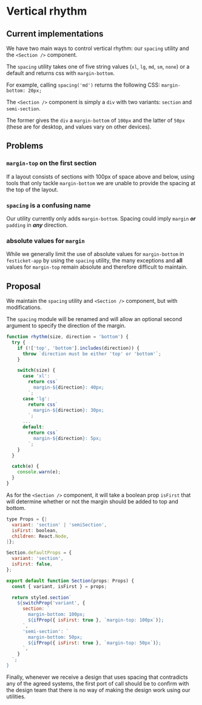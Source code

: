 # Vertical rhythm

## Current implementations

We have two main ways to control vertical rhythm: our `spacing` utility and the `<Section />` component.

The `spacing` utility takes one of five string values (`xl`, `lg`, `md`, `sm`, `none`) or a default and returns css with `margin-bottom`.

For example, calling `spacing('md')` returns the following CSS: `margin-bottom: 20px;`

The `<Section />` component is simply a `div` with two variants: `section` and `semi-section`.

The former gives the `div` a `margin-bottom` of `100px` and the latter of `50px` (these are for desktop, and values vary on other devices).

## Problems

### `margin-top` on the first section

If a layout consists of sections with 100px of space above and below, using tools that only tackle `margin-bottom` we are unable to provide the spacing at the top of the layout.

### `spacing` is a confusing name

Our utility currently only adds `margin-bottom`. Spacing could imply `margin` **_or_** `padding` in **_any_** direction.

### absolute values for `margin`

While we generally limit the use of absolute values for `margin-bottom` in `festicket-app` by using the `spacing` utility, the many exceptions and **all** values for `margin-top` remain absolute and therefore difficult to maintain.

## Proposal

We maintain the `spacing` utility and `<Section />` component, but with modifications.

The `spacing` module will be renamed and will allow an optional second argument to specify the direction of the margin.

```js
function rhythm(size, direction = 'bottom') {
  try {
    if (!['top', 'bottom'].includes(direction)) {
      throw `direction must be either 'top' or 'bottom'`;
    }

    switch(size) {
      case 'xl':
        return css`
          margin-${direction}: 40px;
        `;
      case 'lg':
        return css`
          margin-${direction}: 30px;
        `;
      ...
      default:
        return css`
          margin-${direction}: 5px;
        `;
    }
  }

  catch(e) {
    console.warn(e);
  }
}
```

As for the `<Section />` component, it will take a boolean prop `isFirst` that will determine whether or not the margin should be added to top and bottom.

```js
type Props = {|
  variant: 'section' | 'semiSection',
  isFirst: boolean,
  children: React.Node,
|};

Section.defaultProps = {
  variant: 'section',
  isFirst: false,
};

export default function Section(props: Props) {
  const { variant, isFirst } = props;

  return styled.section`
    ${switchProp('variant', {
      section: `
        margin-bottom: 100px;
        ${ifProp({ isFirst: true }, `margin-top: 100px`)};
      `,
      'semi-section': `
        margin-bottom: 50px;
        ${ifProp({ isFirst: true }, `margin-top: 50px`)};
      `,
    }
  `;
}
```

Finally, whenever we receive a design that uses spacing that contradicts any of the agreed systems, the first port of call should be to confirm with the design team that there is no way of making the design work using our utilities.
